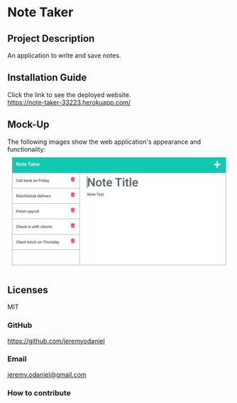   # Note Taker

  ## Project Description
  An application to write and save notes.
  
  ## Installation Guide
  Click the link to see the deployed website.  
  https://note-taker-33223.herokuapp.com/
  
  ## Mock-Up
  The following images show the web application's appearance and functionality:
  ![Mock-up](Develop/public/assets/images/mock-up.png "Mock-up")

  ## Licenses
  MIT

  ### GitHub
  https://github.com/jeremyodaniel

  ### Email
  jeremy.odaniel@gmail.com

  ### How to contribute
  
